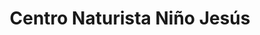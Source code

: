 ---
title: "Centro Naturista Niño Jesús"
url: /socorro/centro-naturista-nino-jesus/
shop: herbolario
---